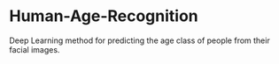 # Human-Age-Recognition

Deep Learning method for predicting the age class of people from their facial images.
